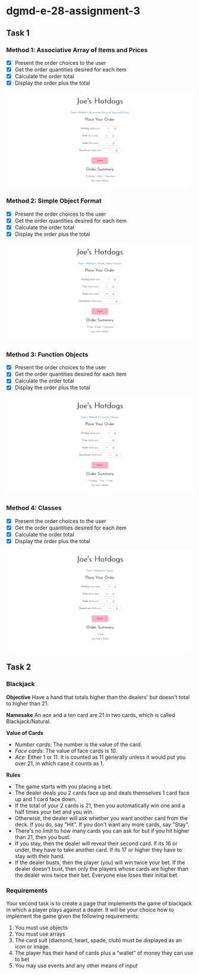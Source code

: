 # dgmd-e-28-assignment-3

## Task 1

### Method 1: Associative Array of Items and Prices

- [x] Present the order choices to the user
- [x] Get the order quantities desired for each item
- [x] Calculate the order total
- [x] Display the order plus the total

![method1](method1.png)

### Method 2: Simple Object Format

- [x] Present the order choices to the user
- [x] Get the order quantities desired for each item
- [x] Calculate the order total
- [x] Display the order plus the total

![method2](method2.png)

### Method 3: Function Objects

- [x] Present the order choices to the user
- [x] Get the order quantities desired for each item
- [x] Calculate the order total
- [x] Display the order plus the total

![method3](method3.png)

### Method 4: Classes

- [x] Present the order choices to the user
- [x] Get the order quantities desired for each item
- [x] Calculate the order total
- [x] Display the order plus the total

![method4](method4.png)

## Task 2

### Blackjack

**Objective**
Have a hand that totals higher than the dealers' but doesn't total to higher than 21.

**Namesake**
An ace and a ten card are 21 in two cards, which is called Blackjack/Natural.

**Value of Cards**

- _Number cards:_ The number is the value of the card.
- _Face cards:_ The value of face cards is 10.
- _Ace:_ Either 1 or 11. It is counted as 11 generally unless it would put you over 21, in which case it counts as 1.

**Rules**

- The game starts with you placing a bet.
- The dealer deals you 2 cards face up and deals themselves 1 card face up and 1 card face down.
- If the total of your 2 cards is 21, then you automatically win one and a half times your bet and you win.
- Otherwise, the dealer will ask whether you want another card from the deck. If you do, say "Hit". If you don't want any more cards, say "Stay".
- There's no limit to how many cards you can ask for but if you hit higher than 21, then you bust.
- If you stay, then the dealer will reveal their second card. If its 16 or under, they have to take another card. If its 17 or higher they have to stay with their hand.
- If the dealer busts, then the player (you) will win twice your bet. If the dealer doesn't bust, then only the players whose cards are higher than the dealer wins twice their bet. Everyone else loses their initial bet.

### Requirements

Your second task is to create a page that implements the game of blackjack in which a
player plays against a dealer. It will be your choice how to implement the game given the
following requirements:

1. You must use objects
2. You must use arrays
3. The card suit (diamond, heart, spade, club) must be displayed as an icon or image.
4. The player has their hand of cards plus a “wallet” of money they can use to bet
5. You may use events and any other means of input
